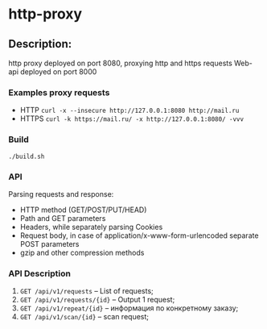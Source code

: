 # http-proxy

## Description:

http proxy deployed on port 8080, proxying http and https requests
Web-api deployed on port 8000

### Examples proxy requests

* HTTP `curl -x --insecure http://127.0.0.1:8080 http://mail.ru`
* HTTPS `curl -k https://mail.ru/ -x http://127.0.0.1:8080/ -vvv`

### Build

`./build.sh`

### API 
Parsing requests and response:
* HTTP method (GET/POST/PUT/HEAD)
* Path and GET parameters
* Headers, while separately parsing Cookies
* Request body, in case of application/x-www-form-urlencoded separate POST parameters
* gzip and other compression methods


### API Description
1. `GET /api/v1/requests` – List of requests;
2. `GET /api/v1/requests/{id}` – Output 1 request;
3. `GET /api/v1/repeat/{id}` – информация по конкретному заказу;
4. `GET /api/v1/scan/{id}` – scan request;
